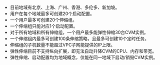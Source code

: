 - 目前地域有北京、上海、广州、香港、多伦多、新加坡。
- 用户在每个地域最多可创建20个启动配置。
- 一个用户最多可创建20个伸缩组。
- 一个伸缩组只能对应1个启动配置。
- 对于所有地域和所有伸缩组，一个用户最多能弹性伸缩30台CVM实例。
- 一个伸缩组内最多可创建100条伸缩策略，且最多可创建10个定时任务。
- 伸缩组的子机数量不能超过VPC子网能提供的IP上限。
- 弹性伸缩目前不支持纵向扩展，即无法自动升降CVM的CPU、内存和带宽。
- 弹性伸缩、启动配置均为地域概念，仅能在同一地域下启动/销毁CVM实例。

